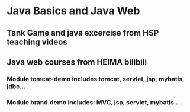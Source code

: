 # Java Basics and Java Web 

## Tank Game and java excercise from HSP teaching videos
## Java web courses from HEIMA bilibili
### Module tomcat-demo includes tomcat, servlet, jsp, mybatis, jdbc...
### Module brand.demo includes: MVC, jsp, servlet, mybatis....
